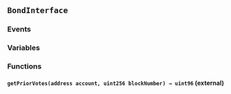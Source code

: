 ## `BondInterface`





### Events

### Variables

### Functions
#### `getPriorVotes(address account, uint256 blockNumber) → uint96` (external)





